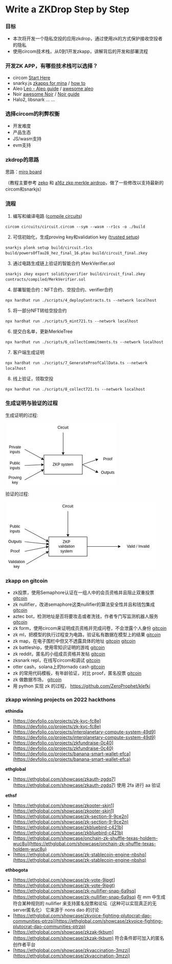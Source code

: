 # Write a ZKDrop Step by Step

### 目标

- 本次将开发一个隐私空投的应用zkdrop，通过使用zk的方式保护接收空投者的隐私
- 使用circom技术栈，从0到1开发zkapp，讲解背后的开发和部署流程

### 开发ZK APP，有哪些技术栈可以选择？

- circom   [Start Here](https://docs.circom.io/)
- snarky.js  [zkapps for mina](https://zkappsformina.com/)  / [how to](https://docs.minaprotocol.com/zkapps/how-to-write-a-zkapp)
- Aleo   [Leo - Aleo guide](https://developer.aleo.org/getting_started)  / [awesome aleo](https://github.com/howardwu/awesome-aleo)
- Noir  [awesome Noir](https://github.com/noir-lang/awesome-noir)  / [Noir guide](https://docs.aztec.network/developers/noir)
- Halo2, libsnark … …

### 选择circom的利弊权衡

- 开发难度
- 产品生态
- JS/wasm支持
- evm支持

### zkdrop的思路

思路：[miro board](https://miro.com/app/board/uXjVOCOM9cg=/?invite_link_id=79946175165)

（教程主要参考 [zeko](https://github.com/enricobottazzi/Zeko) 和 [a16z zkp merkle airdrop](https://github.com/a16z/zkp-merkle-airdrop-contracts)，做了一些修改以支持最新的circom和snarkjs）

### 流程

1. 编写和编译电路 ([compile circuits](https://docs.circom.io/getting-started/compiling-circuits/))

`circom circuits/circuit.circom --sym --wasm --r1cs -o ./build`

2. 可信初始化，生成proving key和validation key ([trusted setup](https://docs.circom.io/getting-started/proving-circuits/))

`snarkjs plonk setup build/circuit.r1cs build/powersOfTau28_hez_final_16.ptau build/circuit_final.zkey`

3. 通过电路生成链上验证的智能合约 MerkVerifier.sol

`snarkjs zkey export solidityverifier build/circuit_final.zkey contracts/compiled/MerkVerifier.sol`

4. 部署智能合约：NFT合约、空投合约、verifier合约

`npx hardhat run ./scripts/4_deployContracts.ts --network localhost`

5. 将一部分NFT转给空投合约

`npx hardhat run ./scripts/5_mint721.ts --network localhost`

6. 提交白名单，更新MerkleTree

`npx hardhat run ./scripts/6_collectCommitments.ts --network localhost`

7. 客户端生成证明

`npx hardhat run ./scripts/7_GenerateProofCallData.ts --network localhost`

8. 线上验证，领取空投

`npx hardhat run ./scripts/8_collect721.ts --network localhost`

### 生成证明与验证的过程

生成证明的过程:

![生成证明的过程](pics/process_of_proving.png)

验证的过程:

![验证的过程](pics/process_of_validating.png)


### zkapp on gitcoin

- zk投票，使用Semaphore认证在一组人中的会员资格并且阻止双重投票 [gitcoin](https://gitcoin.co/grants/7822/zero-voting-a-privacy-focused-voting-system)
- zk nullifier，改进semaphore这类nullifier的算法安全性并且和钱包集成  [gitcoin](https://gitcoin.co/grants/7638/zk-nullifiers-new-cryptography-for-sybil-resistan)
- aztec bot，检测地址是否将要攻击或者洗钱，作者专门写监测机器人服务  [gitcoin](https://gitcoin.co/grants/7322/forta-bots-funding-money-laundering-through-aztec)
- zk form，使用circom来证明成员资格并完成问卷，不会泄露个人身份  [gitcoin](https://gitcoin.co/grants/7223/zkforms-proof-of-humanity)
- zk ml，把模型的执行过程变为电路，验证私有数据在模型上的结果 [gitcoin](https://gitcoin.co/grants/4847/zkml)
- zk map，在电子围栏中但又不透露具体的地址 [gitcoin](https://gitcoin.co/grants/5781/zkmaps-proof-of-location)  [gitcoin](https://gitcoin.co/grants/5613/zk-locale-privacy-preserving-proof-of-presence)
- zk battleship，使用零知识证明的游戏 [gitcoin](https://gitcoin.co/grants/5397/battlezips-v2-zero-knowledge-state-channel-battle)
- zk reddit，匿名的小组成员资格并发帖  [gitcoin](https://gitcoin.co/grants/5133/zk-reddit)
- zksnark repl，在线写circom和调试  [gitcoin](https://gitcoin.co/grants/5121/zkrepl-an-online-playground-for-zero-knowledge-ci)
- otter cash，solana上的tornado cash  [gitcoin](https://gitcoin.co/grants/5013/otter-cash-cheap-zk-on-solana)
- zk 的常用代码模板，有年龄验证，对比 proof，匿名投票   [gitcoin](https://gitcoin.co/grants/4858/zk-block-boilerplate-tools-to-bootstrap-zk-dapps)
- zk 做数据市场， [gitcoin](https://gitcoin.co/grants/4850/zk-data-marketplace)
- 用 python 实现 zk 的过程， https://github.com/ZeroProphet/klefki

### zkapp winning projects on 2022 hackthons

**ethindia**

- [https://devfolio.co/projects/zk-kyc-fc8e](https://devfolio.co/projects/zk-kyc-fc8e)
- [https://devfolio.co/projects/interplanetary-compute-system-49d9](https://devfolio.co/projects/interplanetary-compute-system-49d9)
- [https://devfolio.co/projects/zkfundraise-0c40](https://devfolio.co/projects/zkfundraise-0c40)
- [https://devfolio.co/projects/banana-smart-wallet-efca](https://devfolio.co/projects/banana-smart-wallet-efca)

**ethglobal**

- [https://ethglobal.com/showcase/zkauth-zgdq7](https://ethglobal.com/showcase/zkauth-zgdq7)   使用 2fa 进行 aa 验证

**ethsf**

- [https://ethglobal.com/showcase/zkooter-skjn1](https://ethglobal.com/showcase/zkooter-skjn1)
- [https://ethglobal.com/showcase/zk-section-9-9ce2n](https://ethglobal.com/showcase/zk-section-9-9ce2n)
- [https://ethglobal.com/showcase/zkbluebird-c421b](https://ethglobal.com/showcase/zkbluebird-c421b)
- [https://ethglobal.com/showcase/onchain-zk-shuffle-texas-holdem-wuc8u](https://ethglobal.com/showcase/onchain-zk-shuffle-texas-holdem-wuc8u)
- [https://ethglobal.com/showcase/zk-stablecoin-engine-nbshq](https://ethglobal.com/showcase/zk-stablecoin-engine-nbshq)

**ethbogota**

- [https://ethglobal.com/showcase/zk-vote-9ipgt](https://ethglobal.com/showcase/zk-vote-9ipgt)
- [https://ethglobal.com/showcase/zk-nullifier-snap-6a9sq](https://ethglobal.com/showcase/zk-nullifier-snap-6a9sq) 在 mm 中生成符合某种规则的 nullifier 来支持匿名投票和论坛（这种可以实现真正的无server匿名化） 它来源于 nons dao 的讨论
- [https://ethglobal.com/showcase/zkvoice-fighting-plutocrat-dao-communities-ptrzp](https://ethglobal.com/showcase/zkvoice-fighting-plutocrat-dao-communities-ptrzp)
- [https://ethglobal.com/showcase/zkzak-tkbum](https://ethglobal.com/showcase/zkzak-tkbum)  符合条件即可加入的匿名创作者平台
- [https://ethglobal.com/showcase/zkvaccination-3mzzj](https://ethglobal.com/showcase/zkvaccination-3mzzj)
